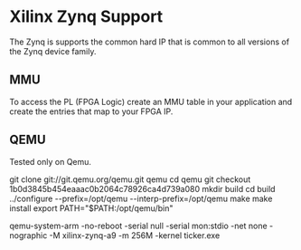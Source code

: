 Xilinx Zynq Support
===================

The Zynq is supports the common hard IP that is common to all
versions of the Zynq device family.

MMU
---

To access the PL (FPGA Logic) create an MMU table in your application
and create the entries that map to your FPGA IP.

QEMU
----

Tested only on Qemu.

git clone git://git.qemu.org/qemu.git qemu
cd qemu
git checkout 1b0d3845b454eaaac0b2064c78926ca4d739a080
mkdir build
cd build
../configure --prefix=/opt/qemu --interp-prefix=/opt/qemu
make
make install
export PATH="$PATH:/opt/qemu/bin"

qemu-system-arm -no-reboot -serial null -serial mon:stdio -net none -nographic -M xilinx-zynq-a9 -m 256M -kernel ticker.exe
